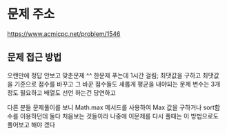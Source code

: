 # 문제 주소 
https://www.acmicpc.net/problem/1546

## 문제 접근 방법 
오랜만에 정답 안보고 맞춘문제 ^^ 한문제 푸는데 1시간 걸림; 최댓값을 구하고 최댓값을 기준으로 점수를 바꾸고 그 바꾼 점수들도 새롭게 평균을 내야되는 문제 변수는 3개정도 필요하고 배열도 선언 하는건 당연하고 

다른 분들 문제풀이를 보니 Math.max 메서드를 사용하여 Max 값을 구하거나 sort함수를 이용하던데 둘다 처음보는 것들이라 나중에 이문제를 다시 풀때는 이 방법으로도 풀어보고 해야 겠다 